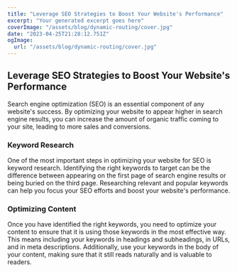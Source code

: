 ```yaml
---
title: "Leverage SEO Strategies to Boost Your Website's Performance"
excerpt: "Your generated excerpt goes here"
coverImage: "/assets/blog/dynamic-routing/cover.jpg"
date: "2023-04-25T21:28:12.751Z"
ogImage:
  url: "/assets/blog/dynamic-routing/cover.jpg"
---
```




<h2>Leverage SEO Strategies to Boost Your Website's Performance</h2>

<p>Search engine optimization (SEO) is an essential component of any website's success. By optimizing your website to appear higher in search engine results, you can increase the amount of organic traffic coming to your site, leading to more sales and conversions. </p>

<h3>Keyword Research</h3>
<p>One of the most important steps in optimizing your website for SEO is keyword research. Identifying the right keywords to target can be the difference between appearing on the first page of search engine results or being buried on the third page. Researching relevant and popular keywords can help you focus your SEO efforts and boost your website's performance.</p>

<h3>Optimizing Content</h3>
<p>Once you have identified the right keywords, you need to optimize your content to ensure that it is using those keywords in the most effective way. This means including your keywords in headings and subheadings, in URLs, and in meta descriptions. Additionally, use your keywords in the body of your content, making sure that it still reads naturally and is valuable to readers.</p>
